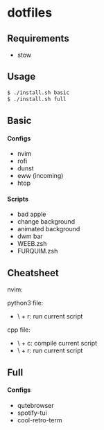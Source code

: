# dotfiles
## Requirements

* stow

## Usage

```bash
$ ./install.sh basic
$ ./install.sh full
```
## Basic

#### Configs

* nvim
* rofi
* dunst
* eww (incoming)
* htop

#### Scripts

* bad apple
* change background
* animated background
* dwm bar
* WEEB.zsh
* FURQUIM.zsh

## Cheatsheet

nvim:

python3 file:
* \ + r: run current script

cpp file:
* \ + c: compile current script
* \ + r: run current script

## Full

#### Configs

* qutebrowser
* spotify-tui
* cool-retro-term
